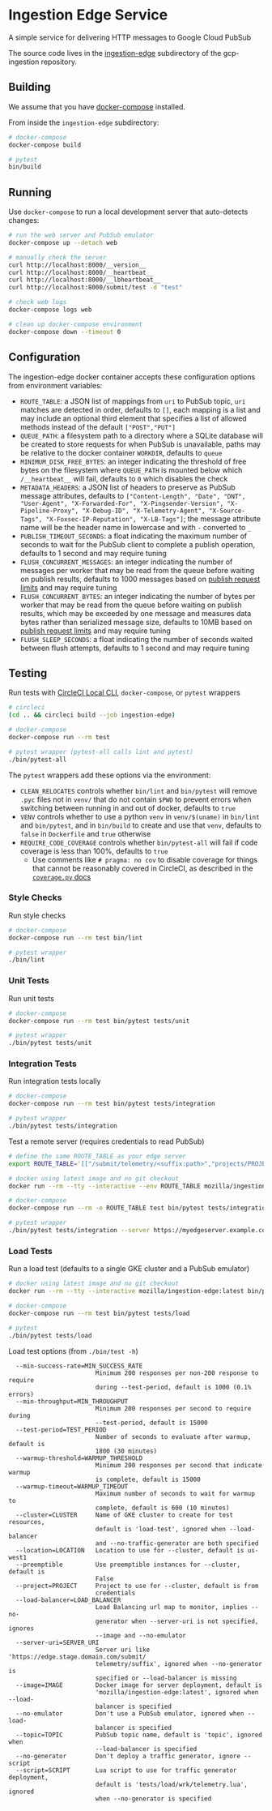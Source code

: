 # Ingestion Edge Service

A simple service for delivering HTTP messages to Google Cloud PubSub

The source code lives in the [ingestion-edge](https://github.com/mozilla/gcp-ingestion/tree/main/ingestion-edge)
subdirectory of the gcp-ingestion repository.

## Building

We assume that you have [docker-compose](https://docs.docker.com/compose/)
installed.

From inside the `ingestion-edge` subdirectory:

```bash
# docker-compose
docker-compose build

# pytest
bin/build
```

## Running

Use `docker-compose` to run a local development server that auto-detects changes:

```bash
# run the web server and PubSub emulator
docker-compose up --detach web

# manually check the server
curl http://localhost:8000/__version__
curl http://localhost:8000/__heartbeat__
curl http://localhost:8000/__lbheartbeat__
curl http://localhost:8000/submit/test -d "test"

# check web logs
docker-compose logs web

# clean up docker-compose environment
docker-compose down --timeout 0
```

## Configuration

The ingestion-edge docker container accepts these configuration options from
environment variables:

- `ROUTE_TABLE`: a JSON list of mappings from `uri` to PubSub topic, `uri`
  matches are detected in order, defaults to `[]`, each mapping is a list and
  may include an optional third element that specifies a list of allowed
  methods instead of the default `["POST","PUT"]`
- `QUEUE_PATH`: a filesystem path to a directory where a SQLite database will
  be created to store requests for when PubSub is unavailable, paths may be
  relative to the docker container `WORKDIR`, defaults to `queue`
- `MINIMUM_DISK_FREE_BYTES`: an integer indicating the threshold of free bytes
  on the filesystem where `QUEUE_PATH` is mounted below which `/__heartbeat__`
  will fail, defaults to `0` which disables the check
- `METADATA_HEADERS`: a JSON list of headers to preserve as PubSub message
  attributes, defaults to `["Content-Length", "Date", "DNT", "User-Agent", "X-Forwarded-For", "X-Pingsender-Version", "X-Pipeline-Proxy", "X-Debug-ID", "X-Telemetry-Agent", "X-Source-Tags", "X-Foxsec-IP-Reputation", "X-LB-Tags"]`;
  the message attribute name will be the header name in lowercase and with `-`
  converted to `_`
- `PUBLISH_TIMEOUT_SECONDS`: a float indicating the maximum number of seconds
  to wait for the PubSub client to complete a publish operation, defaults to 1
  second and may require tuning
- `FLUSH_CONCURRENT_MESSAGES`: an integer indicating the number of messages per
  worker that may be read from the queue before waiting on publish results,
  defaults to 1000 messages based on [publish request
  limits](https://cloud.google.com/pubsub/quotas#resource_limits) and may
  require tuning
- `FLUSH_CONCURRENT_BYTES`: an integer indicating the number of bytes per
  worker that may be read from the queue before waiting on publish results,
  which may be exceeded by one message and measures data bytes rather than
  serialized message size, defaults to 10MB based on [publish request
  limits](https://cloud.google.com/pubsub/quotas#resource_limits) and may
  require tuning
- `FLUSH_SLEEP_SECONDS`: a float indicating the number of seconds waited
  between flush attempts, defaults to 1 second and may require tuning

## Testing

Run tests with [CircleCI Local
CLI](https://circleci.com/docs/2.0/local-cli/#installing-the-circleci-local-cli-on-macos-and-linux-distros),
`docker-compose`, or `pytest` wrappers

```bash
# circleci
(cd .. && circleci build --job ingestion-edge)

# docker-compose
docker-compose run --rm test

# pytest wrapper (pytest-all calls lint and pytest)
./bin/pytest-all
```

The `pytest` wrappers add these options via the environment:

- `CLEAN_RELOCATES` controls whether `bin/lint` and `bin/pytest` will remove
  `.pyc` files not in `venv/` that do not contain `$PWD` to prevent errors when
  switching between running in and out of docker, defaults to `true`
- `VENV` controls whether to use a python `venv` in `venv/$(uname)` in
  `bin/lint` and `bin/pytest`, and in `bin/build` to create and use that
  `venv`, defaults to `false` in `Dockerfile` and `true` otherwise
- `REQUIRE_CODE_COVERAGE` controls whether `bin/pytest-all` will fail if
  code coverage is less than 100%, defaults to `true`
  - Use comments like `# pragma: no cov` to disable coverage for things that
    cannot be reasonably covered in CircleCI, as described in the [`coverage.py`
    docs](https://coverage.readthedocs.io/en/coverage-5.2/excluding.html)

### Style Checks

Run style checks

```bash
# docker-compose
docker-compose run --rm test bin/lint

# pytest wrapper
./bin/lint
```

### Unit Tests

Run unit tests

```bash
# docker-compose
docker-compose run --rm test bin/pytest tests/unit

# pytest wrapper
./bin/pytest tests/unit
```

### Integration Tests

Run integration tests locally

```bash
# docker-compose
docker-compose run --rm test bin/pytest tests/integration

# pytest wrapper
./bin/pytest tests/integration
```

Test a remote server (requires credentials to read PubSub)

```bash
# define the same ROUTE_TABLE as your edge server
export ROUTE_TABLE='[["/submit/telemetry/<suffix:path>","projects/PROJECT/topics/TOPIC"]]'

# docker using latest image and no git checkout
docker run --rm --tty --interactive --env ROUTE_TABLE mozilla/ingestion-edge:latest bin/pytest tests/integration --server https://myedgeserver.example.com

# docker-compose
docker-compose run --rm -e ROUTE_TABLE test bin/pytest tests/integration --server https://myedgeserver.example.com

# pytest wrapper
./bin/pytest tests/integration --server https://myedgeserver.example.com
```

### Load Tests

Run a load test (defaults to a single GKE cluster and a PubSub emulator)

```bash
# docker using latest image and no git checkout
docker run --rm --tty --interactive mozilla/ingestion-edge:latest bin/pytest tests/load

# docker-compose
docker-compose run --rm test bin/pytest tests/load

# pytest
./bin/pytest tests/load
```

Load test options (from `./bin/test -h`)

```plain
  --min-success-rate=MIN_SUCCESS_RATE
                        Minimum 200 responses per non-200 response to require
                        during --test-period, default is 1000 (0.1% errors)
  --min-throughput=MIN_THROUGHPUT
                        Minimum 200 responses per second to require during
                        --test-period, default is 15000
  --test-period=TEST_PERIOD
                        Number of seconds to evaluate after warmup, default is
                        1800 (30 minutes)
  --warmup-threshold=WARMUP_THRESHOLD
                        Minimum 200 responses per second that indicate warmup
                        is complete, default is 15000
  --warmup-timeout=WARMUP_TIMEOUT
                        Maximum number of seconds to wait for warmup to
                        complete, default is 600 (10 minutes)
  --cluster=CLUSTER     Name of GKE cluster to create for test resources,
                        default is 'load-test', ignored when --load-balancer
                        and --no-traffic-generator are both specified
  --location=LOCATION   Location to use for --cluster, default is us-west1
  --preemptible         Use preemptible instances for --cluster, default is
                        False
  --project=PROJECT     Project to use for --cluster, default is from
                        credentials
  --load-balancer=LOAD_BALANCER
                        Load Balancing url map to monitor, implies --no-
                        generator when --server-uri is not specified, ignores
                        --image and --no-emulator
  --server-uri=SERVER_URI
                        Server uri like 'https://edge.stage.domain.com/submit/
                        telemetry/suffix', ignored when --no-generator is
                        specified or --load-balancer is missing
  --image=IMAGE         Docker image for server deployment, default is
                        'mozilla/ingestion-edge:latest', ignored when --load-
                        balancer is specified
  --no-emulator         Don't use a PubSub emulator, ignored when --load-
                        balancer is specified
  --topic=TOPIC         PubSub topic name, default is 'topic', ignored when
                        --load-balancer is specified
  --no-generator        Don't deploy a traffic generator, ignore --script
  --script=SCRIPT       Lua script to use for traffic generator deployment,
                        default is 'tests/load/wrk/telemetry.lua', ignored
                        when --no-generator is specified
```

